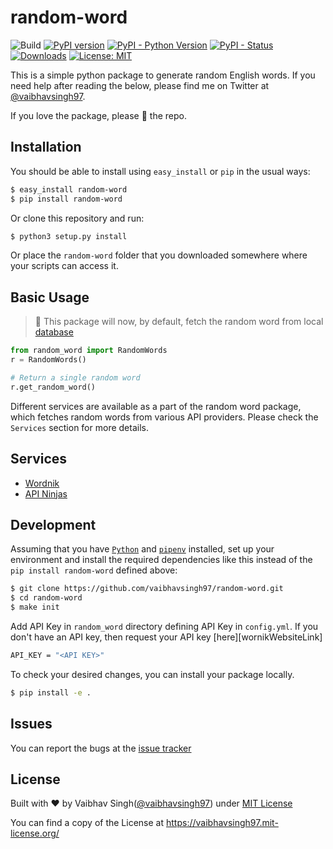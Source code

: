 # random-word

![Build](https://github.com/vaibhavsingh97/random-word/workflows/Build/badge.svg)
[![PyPI version](https://badge.fury.io/py/Random-Word.svg)](https://badge.fury.io/py/Random-Word)
[![PyPI - Python Version](https://img.shields.io/pypi/pyversions/Django.svg)](https://pypi.org/project/random-word/)
[![PyPI - Status](https://img.shields.io/pypi/status/Django.svg)](https://pypi.org/project/random-word/)
[![Downloads](https://pepy.tech/badge/random-word)](https://pepy.tech/project/random-word)
[![License: MIT](https://img.shields.io/badge/License-MIT-blue.svg)](https://vaibhavsingh97.mit-license.org/)

This is a simple python package to generate random English words.
If you need help after reading the below, please find me on Twitter at [@vaibhavsingh97](https://twitter.com/vaibhavsingh97).

If you love the package, please :star2: the repo.

## Installation

You should be able to install using `easy_install` or `pip` in the usual ways:

```sh
$ easy_install random-word
$ pip install random-word
```

Or clone this repository and run:

```sh
$ python3 setup.py install
```

Or place the `random-word` folder that you downloaded somewhere where your scripts can access it.

## Basic Usage

> 👋 This package will now, by default, fetch the random word from local [database](https://github.com/vaibhavsingh97/random-word/blob/master/random_word/database/words.json)

```python
from random_word import RandomWords
r = RandomWords()

# Return a single random word
r.get_random_word()
```

Different services are available as a part of the random word package, which fetches random words from various API providers. Please check the `Services` section for more details.

## Services

- [Wordnik][wordnikDocLink]
- [API Ninjas][apiNinjasDocLink]

## Development

Assuming that you have [`Python`](https://www.python.org/) and [`pipenv`](https://docs.pipenv.org) installed, set up your environment and install the required dependencies like this instead of the `pip install random-word` defined above:

```sh
$ git clone https://github.com/vaibhavsingh97/random-word.git
$ cd random-word
$ make init
```

Add API Key in `random_word` directory defining API Key in `config.yml`. If you don't have an API key, then request your API key [here][wornikWebsiteLink]

```sh
API_KEY = "<API KEY>"
```

To check your desired changes, you can install your package locally.

```sh
$ pip install -e .
```

## Issues

You can report the bugs at the [issue tracker](https://github.com/vaibhavsingh97/random-word/issues)

## License

Built with ♥ by Vaibhav Singh([@vaibhavsingh97](https://github.com/vaibhavsingh97)) under [MIT License](https://vaibhavsingh97.mit-license.org/)

You can find a copy of the License at <https://vaibhavsingh97.mit-license.org/>

[wordnikDocLink]:https://github.com/vaibhavsingh97/random-word/blob/master/docs/wordnik.md
[apiNinjasDocLink]:https://github.com/vaibhavsingh97/random-word/blob/master/docs/apininjas.md
